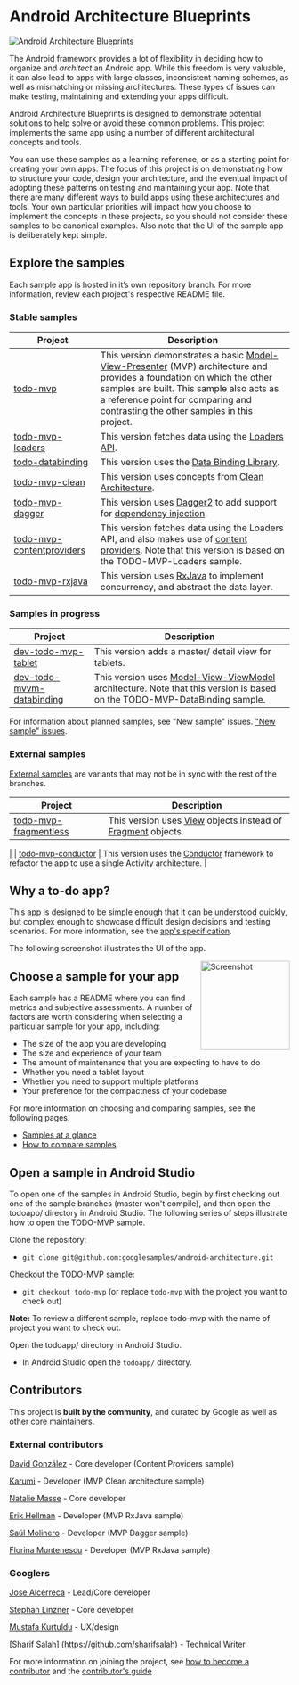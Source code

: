 # Android Architecture Blueprints

<img src="https://github.com/googlesamples/android-architecture/wiki/images/aab-logo.png" alt="Android Architecture Blueprints"/>

The Android framework provides a lot of flexibility in deciding how to organize and <em>architect</em> an Android app. While this freedom is very valuable, it can also lead to apps with large classes, inconsistent naming schemes, as well as mismatching or missing architectures. These types of issues can make testing, maintaining and extending your apps difficult.

Android Architecture Blueprints is designed to demonstrate potential solutions to help solve or avoid these common problems. This project implements the same app using a number of different architectural concepts and tools.

You can use these samples as a learning reference, or as a starting point for creating your own apps. The focus of this project is on demonstrating how to structure your code, design your architecture, and the eventual impact of adopting these patterns on testing and maintaining your app. Note that there are many different ways to build apps using these architectures and tools. Your own particular priorities will impact how you choose to implement the concepts in these projects, so you should not consider these samples to be canonical examples. Also note that the UI of the sample app is deliberately kept simple.

## Explore the samples

Each sample app is hosted in it’s own repository branch. For more information, review each project's respective README file.

### Stable samples
| Project | Description |
| ------------- | ------------- |
| [todo-mvp](https://github.com/googlesamples/android-architecture/tree/todo-mvp/) | This version demonstrates a basic [Model-View-Presenter](https://en.wikipedia.org/wiki/Model%E2%80%93view%E2%80%93presenter) (MVP) architecture and provides a foundation on which the other samples are built. This sample also acts as a reference point for comparing and contrasting the other samples in this project. |
| [todo-mvp-loaders](https://github.com/googlesamples/android-architecture/tree/todo-mvp-loaders/) | This version fetches data using the [Loaders API](https://developer.android.com/guide/components/loaders.html). |
| [todo-databinding](https://github.com/googlesamples/android-architecture/tree/todo-databinding/) | This version uses the [Data Binding Library](https://developer.android.com/topic/libraries/data-binding/index.html). |
| [todo-mvp-clean](https://github.com/googlesamples/android-architecture/tree/todo-mvp-clean/) | This version uses concepts from [Clean Architecture](https://8thlight.com/blog/uncle-bob/2012/08/13/the-clean-architecture.html). |
| [todo-mvp-dagger](https://github.com/googlesamples/android-architecture/tree/todo-mvp-dagger/) | This version uses [Dagger2](https://google.github.io/dagger/) to add support for [dependency injection](https://en.wikipedia.org/wiki/Dependency_injection). |
[todo-mvp-contentproviders](https://github.com/googlesamples/android-architecture/tree/todo-mvp-contentproviders/) | This version fetches data using the Loaders API, and also makes use of [content providers](https://developer.android.com/guide/topics/providers/content-providers.html). Note that this version is based on the TODO-MVP-Loaders sample. |
| [todo-mvp-rxjava](https://github.com/googlesamples/android-architecture/tree/todo-mvp-rxjava/) | This version uses [RxJava](https://github.com/ReactiveX/RxJava) to implement concurrency, and abstract the data layer. |


### Samples in progress

| Project | Description |
| ------------- | ------------- |
| [dev-todo-mvp-tablet](https://github.com/googlesamples/android-architecture/tree/dev-todo-mvp-tablet/) | This version adds a master/ detail view for tablets. |
| [dev-todo-mvvm-databinding](https://github.com/googlesamples/android-architecture/tree/dev-todo-mvvm-databinding/) | This version uses [Model-View-ViewModel](https://en.wikipedia.org/wiki/Model%E2%80%93view%E2%80%93viewmodel) architecture. Note that this version is based on the TODO-MVP-DataBinding sample. |

For information about planned samples, see "New sample" issues. ["New sample" issues](https://github.com/googlesamples/android-architecture/issues?q=is%3Aissue+is%3Aopen+label%3A%22New+sample%22).

### External samples
[External samples](https://github.com/googlesamples/android-architecture/wiki/External-samples) are variants that may not be in sync with the rest of the branches.

| Project | Description |
| ------------- | ------------- |
| [todo-mvp-fragmentless](https://github.com/Syhids/android-architecture/tree/todo-mvp-fragmentless) | This version uses [View](https://developer.android.com/reference/android/view/View.html) objects instead of [Fragment](https://developer.android.com/reference/android/app/Fragment.html) objects.
 |
| [todo-mvp-conductor](https://github.com/grepx/android-architecture/tree/todo-mvp-conductor) | This version uses the [Conductor](https://github.com/bluelinelabs/Conductor) framework to refactor the app to use a single Activity architecture. |

## Why a to-do app?

This app is designed to be simple enough that it can be understood quickly, but complex enough to showcase difficult design decisions and testing scenarios. For more information, see the [app's specification](https://github.com/googlesamples/android-architecture/wiki/To-do-app-specification).

The following screenshot illustrates the UI of the app.

<img src="https://github.com/googlesamples/android-architecture/wiki/images/tasks2.png" alt="Screenshot" width="160" style="display: inline; float: right"/>

## Choose a sample for your app

Each sample has a README where you can find metrics and subjective assessments. A number of factors are worth considering when selecting a particular sample for your app, including:

* The size of the app you are developing
* The size and experience of your team
* The amount of maintenance that you are expecting to have to do
* Whether you need a tablet layout 
* Whether you need to support multiple platforms
* Your preference for the compactness of your codebase

For more information on choosing and comparing samples, see the following pages.
* [Samples at a glance](https://github.com/googlesamples/android-architecture/wiki/Samples-at-a-glance)
* [How to compare samples](https://github.com/googlesamples/android-architecture/wiki/How-to-compare-samples)

## Open a sample in Android Studio

To open one of the samples in Android Studio, begin by first checking out one of the sample branches (master won't compile), and then open the todoapp/ directory in Android Studio. The following series of steps illustrate how to open the TODO-MVP sample.

Clone the repository:

  * `git clone git@github.com:googlesamples/android-architecture.git`

Checkout the TODO-MVP sample:
  
  * `git checkout todo-mvp` (or replace `todo-mvp` with the project you want to check out)

**Note:** To review a different sample, replace todo-mvp with the name of project you want to check out.

Open the todoapp/ directory in Android Studio.

  * In Android Studio open the `todoapp/` directory.

## Contributors

This project is **built by the community**, and curated by Google as well as other core maintainers.

### External contributors

[David González](http://github.com/malmstein) - Core developer (Content Providers sample)

[Karumi](http://github.com/Karumi) - Developer (MVP Clean architecture sample)

[Natalie Masse](http://github.com/freewheelnat) - Core developer

[Erik Hellman](https://github.com/ErikHellman) - Developer (MVP RxJava sample)

[Saúl Molinero](https://github.com/saulmm) - Developer (MVP Dagger sample)

[Florina Muntenescu](https://github.com/florina-muntenescu) - Developer (MVP RxJava sample)

### Googlers

[Jose Alcérreca](http://github.com/JoseAlcerreca) - Lead/Core developer

[Stephan Linzner](http://github.com/slinzner) - Core developer

[Mustafa Kurtuldu](https://github.com/mustafa-x) - UX/design

[Sharif Salah] (https://github.com/sharifsalah) - Technical Writer

For more information on joining the project, see [how to become a contributor](https://github.com/googlesamples/android-architecture/blob/master/CONTRIBUTING.md) and the [contributor's guide](https://github.com/googlesamples/android-architecture/wiki/Contributions)
